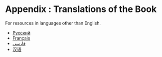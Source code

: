 # Appendix : Translations of the Book

For resources in languages other than English.

- [Русский](https://doc.rust-lang.ru/async-book/)
- [Français](https://jimskapt.github.io/async-book-fr/)
- [فارسی](https://rouzbehsbz.github.io/rust-async-book/)
- [汉语](https://cinea4678.github.io/async-book/)
